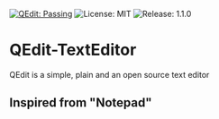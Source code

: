 <p align="center">
  
[![QEdit: Passing](https://img.shields.io/badge/QEdit-Passing-green)](https://github.com/imshawan/QEdit-TextEditor)
![License: MIT](https://img.shields.io/badge/License-MIT-Green)
![Release: 1.1.0](https://img.shields.io/badge/Release-1.1.0-informational)

</p>

# QEdit-TextEditor

QEdit is a simple, plain and an open source text editor
## Inspired from "Notepad"
